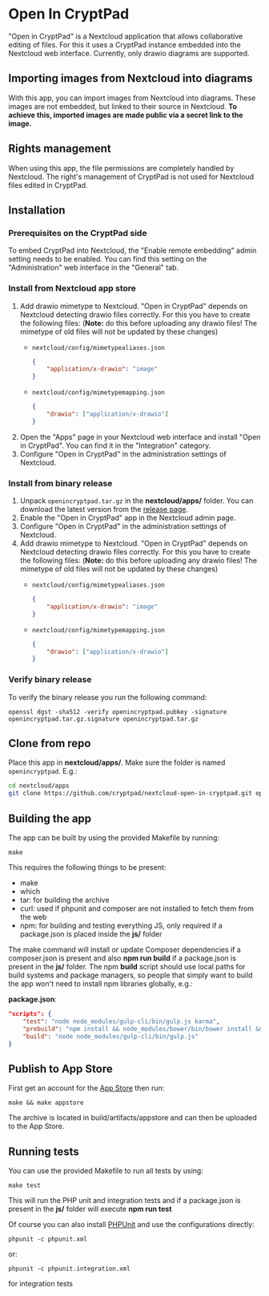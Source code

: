 <!---
SPDX-FileCopyrightText: 2023 XWiki CryptPad Team <contact@cryptpad.org> and contributors

SPDX-License-Identifier: AGPL-3.0-or-later
-->

# Open In CryptPad

"Open in CryptPad" is a Nextcloud application that allows collaborative editing
of files. For this it uses a CryptPad instance embedded into the Nextcloud web
interface. Currently, only drawio diagrams are supported.

## Importing images from Nextcloud into diagrams

With this app, you can import images from Nextcloud into
diagrams. These images are not embedded, but linked to their
source in Nextcloud. **To achieve this, imported images are made
public via a secret link to the image.**

## Rights management

When using this app, the file permissions are completely handled by
Nextcloud. The right's management of CryptPad is not used for Nextcloud
files edited in CryptPad.
	
## Installation

### Prerequisites on the CryptPad side

To embed CryptPad into Nextcloud, the "Enable remote embedding" admin setting
needs to be enabled. You can find this setting on the "Administration" web
interface in the "General" tab.

### Install from Nextcloud app store

1. Add drawio mimetype to Nextcloud. "Open in CryptPad" depends on Nextcloud
   detecting drawio files correctly. For this you have to create the following
   files: (**Note:** do this before uploading any drawio files! The mimetype of
   old files will not be updated by these changes)
    - `nextcloud/config/mimetypealiases.json`

        ``` json
        {
            "application/x-drawio": "image"
        }
        ```

    - `nextcloud/config/mimetypemapping.json`

        ``` json
        {
            "drawio": ["application/x-drawio"]
        }
        ```
2. Open the "Apps" page in your Nextcloud web interface and install "Open in
   CryptPad". You can find it in the "Integration" category.
3. Configure "Open in CryptPad" in the administration settings of Nextcloud.

### Install from binary release

1. Unpack `openincryptpad.tar.gz` in the **nextcloud/apps/** folder. You can
   download the latest version from the [release
   page](https://github.com/cryptpad/nextcloud-open-in-cryptpad/releases).
2. Enable the "Open in CryptPad" app in the Nextcloud admin page.
3. Configure "Open in CryptPad" in the administration settings of Nextcloud.
4. Add drawio mimetype to Nextcloud. "Open in CryptPad" depends on Nextcloud
   detecting drawio files correctly. For this you have to create the following
   files: (**Note:** do this before uploading any drawio files! The mimetype of
   old files will not be updated by these changes)
    - `nextcloud/config/mimetypealiases.json`

        ``` json
        {
            "application/x-drawio": "image"
        }
        ```

    - `nextcloud/config/mimetypemapping.json`

        ``` json
        {
            "drawio": ["application/x-drawio"]
        }
        ```

### Verify binary release

To verify the binary release you run the following command:

``` shell
openssl dgst -sha512 -verify openincryptpad.pubkey -signature openincryptpad.tar.gz.signature openincryptpad.tar.gz
```

## Clone from repo
Place this app in **nextcloud/apps/**. Make sure the folder is named `openincryptpad`. E.g.:

``` sh
cd nextcloud/apps
git clone https://github.com/cryptpad/nextcloud-open-in-cryptpad.git openincryptpad
```

## Building the app

The app can be built by using the provided Makefile by running:

    make

This requires the following things to be present:
* make
* which
* tar: for building the archive
* curl: used if phpunit and composer are not installed to fetch them from the web
* npm: for building and testing everything JS, only required if a package.json is placed inside the **js/** folder

The make command will install or update Composer dependencies if a composer.json is present and also **npm run build** if a package.json is present in the **js/** folder. The npm **build** script should use local paths for build systems and package managers, so people that simply want to build the app won't need to install npm libraries globally, e.g.:

**package.json**:
```json
"scripts": {
    "test": "node node_modules/gulp-cli/bin/gulp.js karma",
    "prebuild": "npm install && node_modules/bower/bin/bower install && node_modules/bower/bin/bower update",
    "build": "node node_modules/gulp-cli/bin/gulp.js"
}
```


## Publish to App Store

First get an account for the [App Store](http://apps.nextcloud.com/) then run:

    make && make appstore

The archive is located in build/artifacts/appstore and can then be uploaded to the App Store.

## Running tests
You can use the provided Makefile to run all tests by using:

    make test

This will run the PHP unit and integration tests and if a package.json is present in the **js/** folder will execute **npm run test**

Of course you can also install [PHPUnit](http://phpunit.de/getting-started.html) and use the configurations directly:

    phpunit -c phpunit.xml

or:

    phpunit -c phpunit.integration.xml

for integration tests
